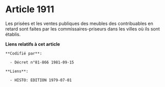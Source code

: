 # Article 1911

Les prisées et les ventes publiques des meubles des contribuables en retard sont faites par les commissaires-priseurs dans
les villes où ils sont établis.

**Liens relatifs à cet article**

	**Codifié par**:

	  - Décret n°81-866 1981-09-15

	**Liens**:

	  - HISTO: EDITION 1979-07-01
